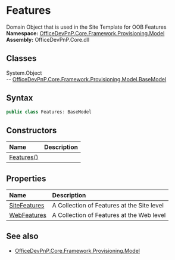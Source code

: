 # Features
Domain Object that is used in the Site Template for OOB Features
**Namespace:** [OfficeDevPnP.Core.Framework.Provisioning.Model](OfficeDevPnP.Core.Framework.Provisioning.Model.md)  
**Assembly:** OfficeDevPnP.Core.dll  
## Classes
System.Object  
-- [OfficeDevPnP.Core.Framework.Provisioning.Model.BaseModel](OfficeDevPnP.Core.Framework.Provisioning.Model.BaseModel.md)
## Syntax
```C#
public class Features: BaseModel
```
## Constructors
|**Name**|**Description**|
|:-----|:-----|
| [Features()](Featuresconstructor1details.md) | 
## Properties
|**Name**|**Description**|
|:-----|:-----|
| [SiteFeatures](Features.SiteFeatures.md) | A Collection of Features at the Site level
| [WebFeatures](Features.WebFeatures.md) | A Collection of Features at the Web level
## See also
- [OfficeDevPnP.Core.Framework.Provisioning.Model](OfficeDevPnP.Core.Framework.Provisioning.Model.md)
